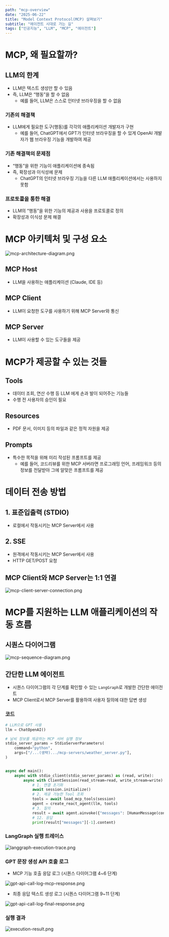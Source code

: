 ```yaml
---
path: "mcp-overview"
date: "2025-06-22"
title: "Model Context Protocol(MCP) 살펴보기"
subtitle: "에이전트 시대로 가는 길"
tags: ["인공지능", "LLM", "MCP", "에이전트"]
---
```


# MCP, 왜 필요할까?

## LLM의 한계

- LLM은 텍스트 생성만 할 수 있음
- 즉, LLM은 “행동”을 할 수 없음
    - 예를 들어, LLM은 스스로 인터넷 브라우징을 할 수 없음

### 기존의 해결책

- LLM에게 필요한 도구(행동)를 각각의 애플리케이션 개발자가 구현
    - 예를 들어, ChatGPT에서 GPT가 인터넷 브라우징을 할 수 있게 OpenAI 개발자가 웹 브라우징 기능을 개발하여 제공

### 기존 해결책의 문제점

- “행동”을 위한 기능이 애플리케이션에 종속됨
- 즉, 확장성과 이식성에 문제
    - ChatGPT의 인터넷 브라우징 기능을 다른 LLM 애플리케이션에서는 사용하지 못함

### 프로토콜을 통한 해결

- LLM의 “행동”을 위한 기능의 제공과 사용을 프로토콜로 정의
- 확장성과 이식성 문제 해결

# MCP 아키텍처 및 구성 요소

![mcp-architecture-diagram.png](images/mcp-architecture-diagram.png)

## MCP Host

- LLM을 사용하는 애플리케이션 (Claude, IDE 등)

## MCP Client

- LLM이 요청한 도구를 사용하기 위해 MCP Server와 통신

## MCP Server

- LLM이 사용할 수 있는 도구들을 제공

# MCP가 제공할 수 있는 것들

## Tools

- 데이터 조회, 연산 수행 등 LLM 에게 손과 발이 되어주는 기능들
- 수행 전 사용자의 승인이 필요

## Resources

- PDF 문서, 이미지 등의 파일과 같은 정적 자원을 제공

## Prompts

- 특수한 목적을 위해 미리 작성된 프롬프트를 제공
    - 예를 들어, 코드리뷰를 위한 MCP 서버라면 프로그래밍 언어, 프레임워크 등의 정보를 전달받아 그에 알맞은 프롬프트를 제공

# 데이터 전송 방법

## 1. 표준입출력 (STDIO)

- 로컬에서 작동시키는 MCP Server에서 사용

## 2. SSE

- 원격에서 작동시키는 MCP Server에서 사용
- HTTP GET/POST 요청

## MCP Client와 MCP Server는 1:1 연결

![mcp-client-server-connection.png](images/mcp-client-server-connection.png)

# MCP를 지원하는 LLM 애플리케이션의 작동 흐름

## 시퀀스 다이어그램

![mcp-sequence-diagram.png](images/mcp-sequence-diagram.png)

## 간단한 LLM 에이전트

- 시퀀스 다이어그램의 각 단계를 확인할 수 있는 `LangGraph`로 개발한 간단한 에이전트
- MCP Client로서 MCP Server를 활용하여 사용자 질의에 대한 답변 생성

### 코드

```python
# LLM으로 GPT 사용
llm = ChatOpenAI()

# 날씨 정보를 제공하는 MCP 서버 실행 정보
stdio_server_params = StdioServerParameters(
    command="python",
    args=["/...(생략).../mcp-servers/weather_server.py"],
)


async def main():
    async with stdio_client(stdio_server_params) as (read, write):
        async with ClientSession(read_stream=read, write_stream=write) as session:
            # 1. 연결 초기화
            await session.initialize()
            # 2. 제공 가능한 Tool 조회
            tools = await load_mcp_tools(session)
            agent = create_react_agent(llm, tools)
            # 3. 질의
            result = await agent.ainvoke({"messages": [HumanMessage(content="뉴욕의 현재 날씨는?")]})
            # 12. 응답
            print(result["messages"][-1].content)
```

### LangGraph 실행 트레이스

![langgraph-execution-trace.png](images/langgraph-execution-trace.png)

### GPT 문장 생성 API 호출 로그

- MCP 기능 호출 응답 로그 (시퀀스 다이어그램 4~6 단계)

![gpt-api-call-log-mcp-response.png](images/gpt-api-call-log-mcp-response.png)

- 최종 응답 텍스트 생성 로그 (시퀀스 다이어그램 9~11 단계)

![gpt-api-call-log-final-response.png](images/gpt-api-call-log-final-response.png)

### 실행 결과

![execution-result.png](images/execution-result.png)
